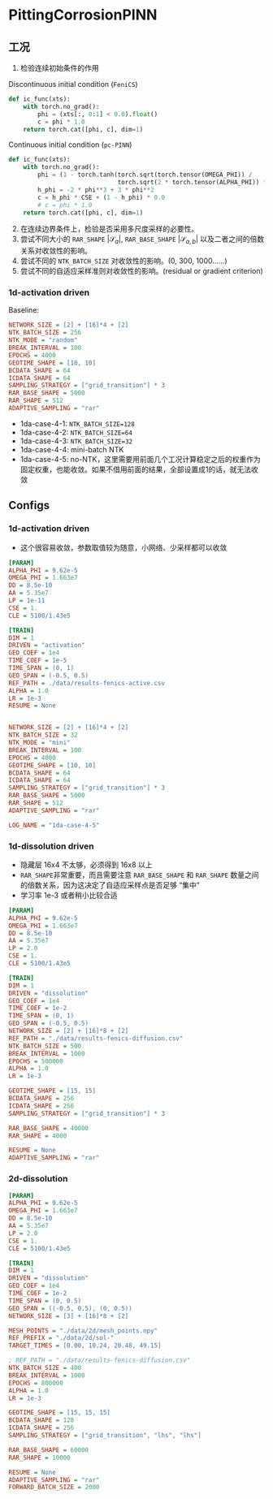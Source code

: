 # PittingCorrosionPINN


## 工况

1. 检验连续初始条件的作用

Discontinuous initial condition (`FeniCS`)
```python
def ic_func(xts):
    with torch.no_grad():
        phi = (xts[:, 0:1] < 0.0).float()
        c = phi * 1.0
    return torch.cat([phi, c], dim=1)
```

Continuous initial condition (`pc-PINN`)
```python
def ic_func(xts):
    with torch.no_grad():
        phi = (1 - torch.tanh(torch.sqrt(torch.tensor(OMEGA_PHI)) /
                              torch.sqrt(2 * torch.tensor(ALPHA_PHI)) * xts[:, 0:1] / GEO_COEF)) / 2
        h_phi = -2 * phi**3 + 3 * phi**2
        c = h_phi * CSE + (1 - h_phi) * 0.0
        # c = phi * 1.0
    return torch.cat([phi, c], dim=1)
```
2. 在连续边界条件上，检验是否采用多尺度采样的必要性。
3. 尝试不同大小的 `RAR_SHAPE` $|\mathcal{S}_a|$, `RAR_BASE_SHAPE` $|\mathcal{S}_{a, b}|$ 以及二者之间的倍数关系对收敛性的影响。
4. 尝试不同的 `NTK_BATCH_SIZE` 对收敛性的影响。(0, 300, 1000......)
5. 尝试不同的自适应采样准则对收敛性的影响。(residual or gradient criterion)


### 1d-activation driven
Baseline:
```ini
NETWORK_SIZE = [2] + [16]*4 + [2]
NTK_BATCH_SIZE = 256
NTK_MODE = "random"
BREAK_INTERVAL = 100
EPOCHS = 4000
GEOTIME_SHAPE = [10, 10]
BCDATA_SHAPE = 64
ICDATA_SHAPE = 64
SAMPLING_STRATEGY = ["grid_transition"] * 3
RAR_BASE_SHAPE = 5000
RAR_SHAPE = 512
ADAPTIVE_SAMPLING = "rar"
```
- 1da-case-4-1: `NTK_BATCH_SIZE=128`
- 1da-case-4-2: `NTK_BATCH_SIZE=64`
- 1da-case-4-3: `NTK_BATCH_SIZE=32`
- 1da-case-4-4: mini-batch NTK
- 1da-case-4-5: no-NTK，这里需要用前面几个工况计算稳定之后的权重作为固定权重，也能收敛。如果不借用前面的结果，全部设置成1的话，就无法收敛



## Configs

### 1d-activation driven

- 这个很容易收敛，参数取值较为随意，小网络、少采样都可以收敛

```ini
[PARAM]
ALPHA_PHI = 9.62e-5
OMEGA_PHI = 1.663e7
DD = 8.5e-10
AA = 5.35e7
LP = 1e-11
CSE = 1.
CLE = 5100/1.43e5

[TRAIN]
DIM = 1
DRIVEN = "activation"
GEO_COEF = 1e4
TIME_COEF = 1e-5
TIME_SPAN = (0, 1)
GEO_SPAN = (-0.5, 0.5)
REF_PATH = ./data/results-fenics-active.csv
ALPHA = 1.0
LR = 1e-3
RESUME = None


NETWORK_SIZE = [2] + [16]*4 + [2]
NTK_BATCH_SIZE = 32
NTK_MODE = "mini"
BREAK_INTERVAL = 100
EPOCHS = 4000
GEOTIME_SHAPE = [10, 10]
BCDATA_SHAPE = 64
ICDATA_SHAPE = 64
SAMPLING_STRATEGY = ["grid_transition"] * 3
RAR_BASE_SHAPE = 5000
RAR_SHAPE = 512
ADAPTIVE_SAMPLING = "rar"

LOG_NAME = "1da-case-4-5"
```

### 1d-dissolution driven

- 隐藏层 16x4 不太够，必须得到 16x8 以上
- `RAR_SHAPE`非常重要，而且需要注意 `RAR_BASE_SHAPE` 和 `RAR_SHAPE` 数量之间的倍数关系，因为这决定了自适应采样点是否足够 “集中”
- 学习率 1e-3 或者稍小比较合适
 
```ini
[PARAM]
ALPHA_PHI = 9.62e-5
OMEGA_PHI = 1.663e7
DD = 8.5e-10
AA = 5.35e7
LP = 2.0
CSE = 1.
CLE = 5100/1.43e5

[TRAIN]
DIM = 1
DRIVEN = "dissolution"
GEO_COEF = 1e4
TIME_COEF = 1e-2
TIME_SPAN = (0, 1)
GEO_SPAN = (-0.5, 0.5)
NETWORK_SIZE = [2] + [16]*8 + [2]
REF_PATH = "./data/results-fenics-diffusion.csv"
NTK_BATCH_SIZE = 500
BREAK_INTERVAL = 1000
EPOCHS = 500000
ALPHA = 1.0
LR = 1e-3

GEOTIME_SHAPE = [15, 15]
BCDATA_SHAPE = 256
ICDATA_SHAPE = 256
SAMPLING_STRATEGY = ["grid_transition"] * 3

RAR_BASE_SHAPE = 40000
RAR_SHAPE = 4000

RESUME = None
ADAPTIVE_SAMPLING = "rar"
```

### 2d-dissolution 

```ini
[PARAM]
ALPHA_PHI = 9.62e-5
OMEGA_PHI = 1.663e7
DD = 8.5e-10
AA = 5.35e7
LP = 2.0
CSE = 1.
CLE = 5100/1.43e5

[TRAIN]
DIM = 1
DRIVEN = "dissolution"
GEO_COEF = 1e4
TIME_COEF = 1e-2
TIME_SPAN = (0, 0.5)
GEO_SPAN = ((-0.5, 0.5), (0, 0.5))
NETWORK_SIZE = [3] + [16]*8 + [2]

MESH_POINTS = "./data/2d/mesh_points.npy"
REF_PREFIX = "./data/2d/sol-"
TARGET_TIMES = [0.00, 10.24, 20.48, 49.15]

; REF_PATH = "./data/results-fenics-diffusion.csv"
NTK_BATCH_SIZE = 400
BREAK_INTERVAL = 1000
EPOCHS = 800000
ALPHA = 1.0
LR = 1e-3

GEOTIME_SHAPE = [15, 15, 15]
BCDATA_SHAPE = 128
ICDATA_SHAPE = 256
SAMPLING_STRATEGY = ["grid_transition", "lhs", "lhs"]

RAR_BASE_SHAPE = 60000
RAR_SHAPE = 10000

RESUME = None
ADAPTIVE_SAMPLING = "rar"
FORWARD_BATCH_SIZE = 2000
```
